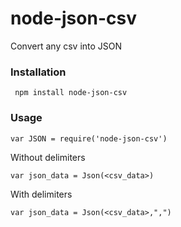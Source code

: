 node-json-csv
==============
Convert any csv into JSON
### Installation ###

` npm install node-json-csv`
### Usage ###
```
var JSON = require('node-json-csv')
```
Without delimiters
``` 
var json_data = Json(<csv_data>)
```
With delimiters
```
var json_data = Json(<csv_data>,",")
```